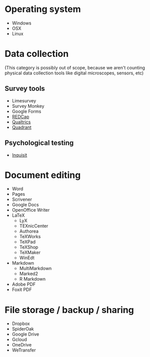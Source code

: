 # Operating system

* Windows
* OSX
* Linux

# Data collection 

(This category is possibly out of scope,
because we aren't counting physical data collection tools like digital microscopes, sensors, etc)

## Survey tools

* Limesurvey
* Survey Monkey
* Google Forms
* [REDCap](https://www.project-redcap.org/software/)
* [Qualtrics](http://get.qualtrics.com/survey/)
* [Quadrant](http://www.quadrant.edu.au/)

## Psychological testing

* [Inquisit](https://www.scienceplus.com/inquisit)

# Document editing

* Word
* Pages
* Scrivener
* Google Docs
* OpenOffice Writer	
* LaTeX
  * LyX	
  * TEXnicCenter
  * Authorea
  * TeXWorks
  * TeXPad
  * TeXShop
  * TeXMaker
  * WinEdt
* Markdown
  * MultiMarkdown
  * Marked2
  * R Markdown
* Adobe PDF
* Foxit PDF

# File storage / backup / sharing

* Dropbox
* SpiderOak
* Google Drive
* Gcloud
* OneDrive
* WeTransfer



